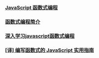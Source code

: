 ### [JavaScript 函数式编程](https://juejin.im/post/5b4ac0d0f265da0fa959a785)
### [函数式编程简介](https://juejin.im/post/5b94e2efe51d450e4d2f9e5e)
### [深入学习javascript函数式编程](https://juejin.im/post/5c1a231de51d452ce364d945)
### [[译] 编写函数式的 JavaScript 实用指南](https://juejin.im/post/5c46c4416fb9a049eb3c42d5)

